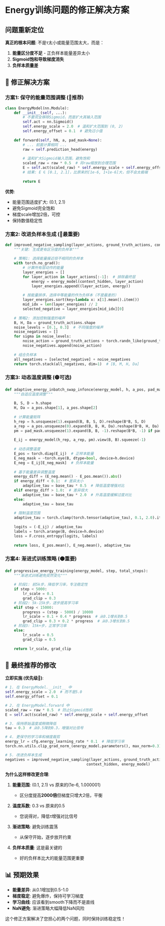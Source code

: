 # Energy训练问题的修正解决方案

## 问题重新定位

**真正的根本问题**: 不是τ太小或能量范围太大，而是：
1. **能量区分度不足** - 正负样本能量差异太小
2. **Sigmoid饱和导致梯度消失**
3. **负样本质量差**

## 🎯 **修正解决方案**

### 方案1: 保守的能量范围调整 (🔴推荐)

```python
class EnergyModel(nn.Module):
    def __init__(self, ...):
        # 不要完全移除Sigmoid，而是扩大其输入范围
        self.act = nn.Sigmoid()
        self.energy_scale = 2.0  # 温和扩大范围到 (0, 2)
        self.energy_offset = 0.1  # 避免过小值
        
    def forward(self, hN, a, pad_mask=None):
        # ... 前面计算相同 ...
        raw = self.prediction_head(energy)
        
        # 温和扩大Sigmoid输入范围，避免饱和
        scaled_raw = raw * 0.5  # 将raw缩放到合理范围
        E = self.act(scaled_raw) * self.energy_scale + self.energy_offset
        # 结果: E ∈ [0.1, 2.1]，比原来的[1e-6, 1+1e-6]大，但不会太极端
        
        return E
```

**优势**:
- 能量范围适度扩大: (0.1, 2.1)
- 避免Sigmoid完全饱和
- 梯度scale增加2倍，可控
- 保持数值稳定性

### 方案2: 改进负样本生成 (🔴最重要)

```python
def improved_negative_sampling(layer_actions, ground_truth_actions, context_hidden, energy_model):
    """关键: 生成更有区分度的负样本"""
    
    # 策略1: 选择能量接近但不相同的负样本
    with torch.no_grad():
        # 计算所有层动作的能量
        layer_energies = []
        for layer_action in layer_actions[:-1]:  # 排除最终层
            energy = energy_model(context_hidden, layer_action)
            layer_energies.append((layer_action, energy))
        
        # 按能量排序，选择中等能量的作为负样本（不是最差的）
        layer_energies.sort(key=lambda x: x[1].mean().item())
        mid_idx = len(layer_energies) // 2
        selected_negative = layer_energies[mid_idx][0]
    
    # 策略2: 添加控制强度的噪声
    B, H, Da = ground_truth_actions.shape
    noise_levels = [0.1, 0.3]  # 不同强度的噪声
    noise_negatives = []
    for sigma in noise_levels:
        noise_action = ground_truth_actions + torch.randn_like(ground_truth_actions) * sigma
        noise_negatives.append(noise_action)
    
    # 组合负样本
    all_negatives = [selected_negative] + noise_negatives
    return torch.stack(all_negatives, dim=1)  # [B, M, H, Da]
```

### 方案3: 动态温度调整 (🟡可选)

```python
def adaptive_energy_inbatch_swap_infonce(energy_model, h, a_pos, pad_mask, base_tau=0.5):
    """自适应温度调整"""
    
    B, S, D = h.shape
    H, Da = a_pos.shape[1], a_pos.shape[2]
    
    # 计算能量矩阵
    h_rep = h.unsqueeze(1).expand(B, B, S, D).reshape(B*B, S, D)
    a_rep = a_pos.unsqueeze(0).expand(B, B, H, Da).reshape(B*B, H, Da)
    pm = pad_mask.unsqueeze(1).expand(B, B, -1).reshape(B*B, -1) if pad_mask is not None else None
    
    E_ij = energy_model(h_rep, a_rep, pm).view(B, B).squeeze(-1)
    
    # 动态调整温度
    E_pos = torch.diag(E_ij)  # 正样本能量
    E_neg_mask = ~torch.eye(B, dtype=bool, device=h.device)
    E_neg = E_ij[E_neg_mask]  # 负样本能量
    
    # 基于能量差异调整温度
    energy_diff = (E_neg.mean() - E_pos.mean()).abs()
    if energy_diff < 0.1:  # 差异太小
        adaptive_tau = base_tau * 0.5  # 降低温度增强对比
    elif energy_diff > 1.0:  # 差异很大
        adaptive_tau = base_tau * 2.0  # 升高温度缓解过度对比
    else:
        adaptive_tau = base_tau
    
    # 限制温度范围
    adaptive_tau = torch.clamp(torch.tensor(adaptive_tau), 0.1, 2.0).item()
    
    logits = (-E_ij) / adaptive_tau
    labels = torch.arange(B, device=h.device)
    loss = F.cross_entropy(logits, labels)
    
    return loss, E_pos.mean(), E_neg.mean(), adaptive_tau
```

### 方案4: 渐进式训练策略 (🟠重要)

```python
def progressive_energy_training(energy_model, step, total_steps):
    """渐进式训练避免突然变化"""
    
    # 阶段1: 前5k步，降低学习率，专注稳定性
    if step < 5000:
        lr_scale = 0.1
        grad_clip = 0.3
    # 阶段2: 5k-15k步，逐步提高学习率
    elif step < 15000:
        progress = (step - 5000) / 10000
        lr_scale = 0.1 + 0.4 * progress  # 从0.1增长到0.5
        grad_clip = 0.3 + 0.2 * progress  # 从0.3增长到0.5
    # 阶段3: 15k+步，正常学习率
    else:
        lr_scale = 0.5
        grad_clip = 0.5
    
    return lr_scale, grad_clip
```

## 🚀 **最终推荐的修改**

**立即实施 (优先级🔴)**:

```python
# 1. 在 EnergyModel.__init__ 中
self.energy_scale = 2.0  # 而不是5.0
self.energy_offset = 0.1

# 2. 在 EnergyModel.forward 中  
scaled_raw = raw * 0.5  # 防止Sigmoid饱和
E = self.act(scaled_raw) * self.energy_scale + self.energy_offset

# 3. 保持原始温度或稍微降低
tau = 0.3  # 从0.5降到0.3，增强对比信号

# 4. 更保守的学习率和梯度裁剪
energy_lr = cfg.energy_learning_rate * 0.1  # 降低学习率
torch.nn.utils.clip_grad_norm_(energy_model.parameters(), max_norm=0.3)

# 5. 改进负样本生成
negatives = improved_negative_sampling(layer_actions, ground_truth_actions, 
                                     context_hidden, energy_model)
```

**为什么这样修改更合理**:

1. **能量范围**: (0.1, 2.1) vs 原来的(1e-6, 1.000001)
   - 区分度提高**2000倍**但梯度只增大2倍，平衡
   
2. **温度系数**: 0.3 vs 原来的0.5
   - 您说得对，降低τ增强对比信号
   
3. **渐进策略**: 避免训练震荡
   - 从保守开始，逐步放开约束

4. **负样本质量**: 这是最关键的
   - 好的负样本比大的能量范围更重要

## 📊 **预期效果**

- **能量差异**: 从0.1增加到0.5-1.0
- **梯度稳定**: 避免爆炸，保持可学习梯度
- **学习曲线**: 应该看到smooth下降而不是直线
- **NaN避免**: 渐进策略大幅降低NaN风险

这个修正方案解决了您担心的两个问题，同时保持训练稳定性！
